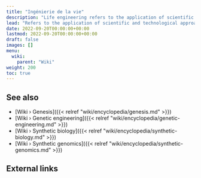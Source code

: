 ```yaml
---
title: "Ingénierie de la vie"
description: "Life engineering refers to the application of scientific and technological approaches to intentionally design and construct artificial living organisms or biological systems with novel functions, characteristics, or capabilities. It involves the deliberate manipulation of genetic material and the assembly of biological components to bring about the emergence of entirely new life forms that do not exist in nature."
lead: "Refers to the application of scientific and technological approaches to intentionally design and construct artificial living organisms or biological systems with novel functions, characteristics, or capabilities. It involves the deliberate manipulation of genetic material and the assembly of biological components to bring about the emergence of entirely new life forms that do not exist in nature."
date: 2022-09-20T00:00:00+00:00
lastmod: 2022-09-20T00:00:00+00:00
draft: false
images: []
menu:
  wiki:
    parent: "Wiki"
weight: 200
toc: true
---
```


## See also

- [Wiki › Genesis]({{< relref "wiki/encyclopedia/genesis.md" >}})
- [Wiki › Genetic engineering]({{< relref "wiki/encyclopedia/genetic-engineering.md" >}})
- [Wiki › Synthetic biology]({{< relref "wiki/encyclopedia/synthetic-biology.md" >}})
- [Wiki › Synthetic genomics]({{< relref "wiki/encyclopedia/synthetic-genomics.md" >}})

## External links
